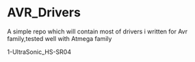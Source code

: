# AVR_Drivers
A simple repo which will contain most of drivers i written for Avr family,tested well with Atmega family

1-UltraSonic_HS-SR04
